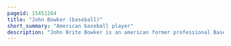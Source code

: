 ```yaml
---
pageid: 15451264
title: "John Bowker (baseball)"
short_summary: "American baseball player"
description: "John Brite Bowker is an american former professional Baseball Outfielder and first Baseman. He played major League Baseball for the san francisco Giants the Pittsburgh Pirates and philadelphia Phillies and nippon professional Baseball for the Tohoku rakuten golden Eagles and yomiuri Giants. Bowker stands 6 Feet 1 Inch Tall and weighs 205 Pounds ; he bats and throws left-handed."
---
```


